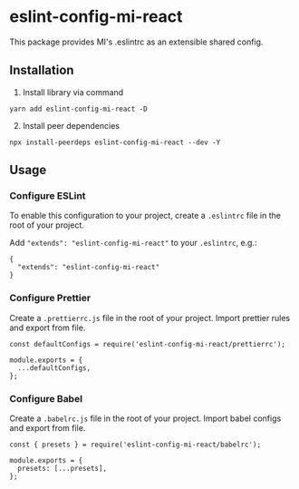 # eslint-config-mi-react

This package provides MI's .eslintrc as an extensible shared config.

## Installation

1. Install library via command

```
yarn add eslint-config-mi-react -D
```

2. Install peer dependencies

```
npx install-peerdeps eslint-config-mi-react --dev -Y
```

## Usage

### Configure ESLint

To enable this configuration to your project, create a `.eslintrc` file in the root of your project.

Add `"extends": "eslint-config-mi-react"` to your `.eslintrc`, e.g.:

```
{
  "extends": "eslint-config-mi-react"
}
```

### Configure Prettier

Create a `.prettierrc.js` file in the root of your project. Import prettier rules and export from file.

```
const defaultConfigs = require('eslint-config-mi-react/prettierrc');

module.exports = {
  ...defaultConfigs,
};
```

### Configure Babel

Create a `.babelrc.js` file in the root of your project. Import babel configs and export from file.

```
const { presets } = require('eslint-config-mi-react/babelrc');

module.exports = {
  presets: [...presets],
};

```
